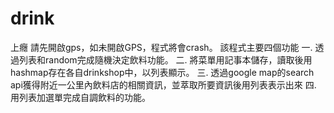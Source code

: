 # drink
上癮
請先開啟gps，如未開啟GPS，程式將會crash。
該程式主要四個功能
一. 透過列表和random完成隨機決定飲料功能。
二. 將菜單用記事本儲存，讀取後用hashmap存在各自drinkshop中，以列表顯示。
三. 透過google map的search api獲得附近一公里內飲料店的相關資訊，並萃取所要資訊後用列表表示出來
四. 用列表加選單完成自調飲料的功能。
